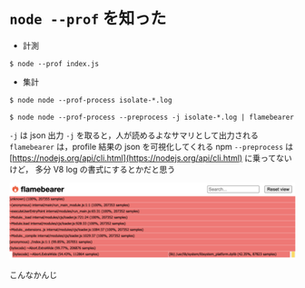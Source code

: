 # `node --prof` を知った

- 計測

```
$ node --prof index.js
```

- 集計

```
$ node node --prof-process isolate-*.log
```

```
$ node node --prof-process --preprocess -j isolate-*.log | flamebearer
```

`-j` は json 出力
`-j` を取ると，人が読めるよなサマリとして出力される 
`flamebearer` は，profile 結果の json を可視化してくれる npm 
`--preprocess` は [https://nodejs.org/api/cli.html](https://nodejs.org/api/cli.html) に乗ってないけど， 
多分 V8 log の書式にするとかだと思う

![](./1.png)

こんなかんじ
